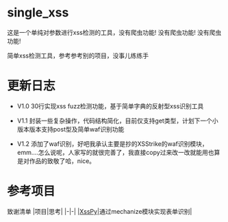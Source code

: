 # single_xss
这是一个单纯对参数进行xss检测的工具，没有爬虫功能!  没有爬虫功能!  没有爬虫功能!

简单xss检测工具，参考参考别的项目，没事儿练练手


# 更新日志

* V1.0 30行实现xss fuzz检测功能，基于简单字典的反射型xss识别工具

* V1.1 封装一些复杂操作，代码结构简化，目前仅支持get类型，计划下一个小版本版本支持post型及简单waf识别功能

* V1.2 添加了waf识别，好吧我承认主要是抄的XSStrike的waf识别模块，emm....怎么说呢，人家写的就很完善了，我直接copy过来改一改就能用也算是对作品的致敬了哈，nice。


# 参考项目
致谢清单
|项目|思考|
|-|-|
|[XssPy](https://github.com/faizann24/XssPy)|通过mechanize模块实现表单识别|
